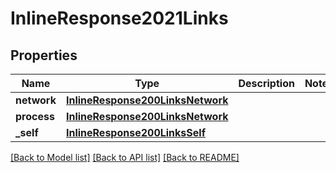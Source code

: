 # InlineResponse2021Links

## Properties
Name | Type | Description | Notes
------------ | ------------- | ------------- | -------------
**network** | [**InlineResponse200LinksNetwork**](InlineResponse200LinksNetwork.md) |  | 
**process** | [**InlineResponse200LinksNetwork**](InlineResponse200LinksNetwork.md) |  | 
**_self** | [**InlineResponse200LinksSelf**](InlineResponse200LinksSelf.md) |  | 

[[Back to Model list]](../README.md#documentation-for-models) [[Back to API list]](../README.md#documentation-for-api-endpoints) [[Back to README]](../README.md)


